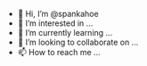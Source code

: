 - 👋 Hi, I’m @spankahoe
- 👀 I’m interested in ...
- 🌱 I’m currently learning ...
- 💞️ I’m looking to collaborate on ...
- 📫 How to reach me ...

<!---
spankahoe/spankahoe is a ✨ special ✨ repository because its `README.md` (this file) appears on your GitHub profile.
You can click the Preview link to take a look at your changes.
--->
